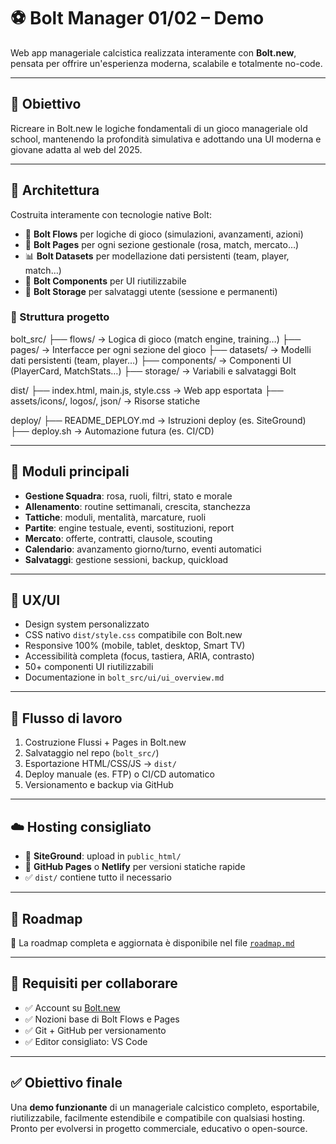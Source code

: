 # ⚽ Bolt Manager 01/02 – Demo

Web app manageriale calcistica realizzata interamente con **Bolt.new**, pensata per offrire un'esperienza moderna, scalabile e totalmente no-code.

---

## 🚀 Obiettivo

Ricreare in Bolt.new le logiche fondamentali di un gioco manageriale old school, mantenendo la profondità simulativa e adottando una UI moderna e giovane adatta al web del 2025.

---

## 📐 Architettura

Costruita interamente con tecnologie native Bolt:

- 🔧 **Bolt Flows** per logiche di gioco (simulazioni, avanzamenti, azioni)
- 📄 **Bolt Pages** per ogni sezione gestionale (rosa, match, mercato…)
- 📊 **Bolt Datasets** per modellazione dati persistenti (team, player, match…)
- 🧩 **Bolt Components** per UI riutilizzabile
- 💾 **Bolt Storage** per salvataggi utente (sessione e permanenti)

### 📁 Struttura progetto

bolt_src/
├── flows/ → Logica di gioco (match engine, training…)
├── pages/ → Interfacce per ogni sezione del gioco
├── datasets/ → Modelli dati persistenti (team, player…)
├── components/ → Componenti UI (PlayerCard, MatchStats…)
├── storage/ → Variabili e salvataggi Bolt

dist/
├── index.html, main.js, style.css → Web app esportata
├── assets/icons/, logos/, json/ → Risorse statiche

deploy/
├── README_DEPLOY.md → Istruzioni deploy (es. SiteGround)
├── deploy.sh → Automazione futura (es. CI/CD)

---

## 🧱 Moduli principali

- **Gestione Squadra**: rosa, ruoli, filtri, stato e morale
- **Allenamento**: routine settimanali, crescita, stanchezza
- **Tattiche**: moduli, mentalità, marcature, ruoli
- **Partite**: engine testuale, eventi, sostituzioni, report
- **Mercato**: offerte, contratti, clausole, scouting
- **Calendario**: avanzamento giorno/turno, eventi automatici
- **Salvataggi**: gestione sessioni, backup, quickload

---

## 🎨 UX/UI

- Design system personalizzato
- CSS nativo `dist/style.css` compatibile con Bolt.new
- Responsive 100% (mobile, tablet, desktop, Smart TV)
- Accessibilità completa (focus, tastiera, ARIA, contrasto)
- 50+ componenti UI riutilizzabili
- Documentazione in `bolt_src/ui/ui_overview.md`

---

## 🔄 Flusso di lavoro

1. Costruzione Flussi + Pages in Bolt.new
2. Salvataggio nel repo (`bolt_src/`)
3. Esportazione HTML/CSS/JS → `dist/`
4. Deploy manuale (es. FTP) o CI/CD automatico
5. Versionamento e backup via GitHub

---

## ☁️ Hosting consigliato

- 🔹 **SiteGround**: upload in `public_html/`
- 🔹 **GitHub Pages** o **Netlify** per versioni statiche rapide
- ✅ `dist/` contiene tutto il necessario

---

## 🧭 Roadmap

🔗 La roadmap completa e aggiornata è disponibile nel file [`roadmap.md`](./roadmap.md)

---

## 🔧 Requisiti per collaborare

- ✅ Account su [Bolt.new](https://bolt.new)
- ✅ Nozioni base di Bolt Flows e Pages
- ✅ Git + GitHub per versionamento
- ✅ Editor consigliato: VS Code

---

## ✅ Obiettivo finale

Una **demo funzionante** di un manageriale calcistico completo, esportabile, riutilizzabile, facilmente estendibile e compatibile con qualsiasi hosting. Pronto per evolversi in progetto commerciale, educativo o open-source.